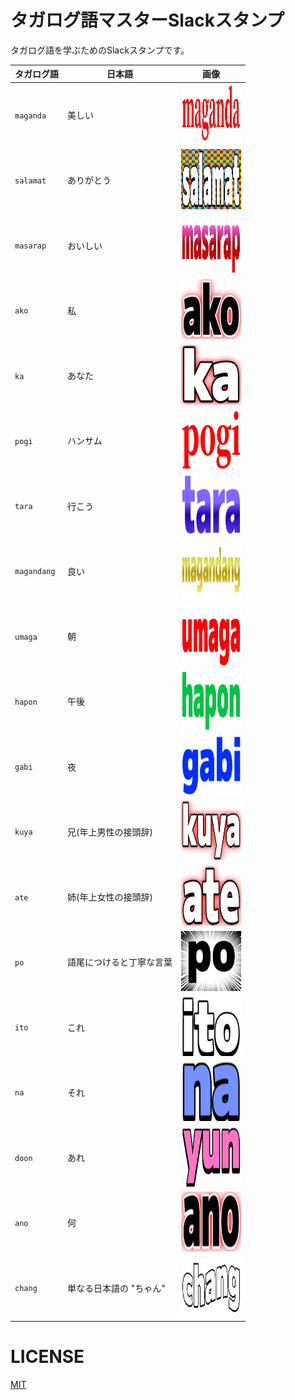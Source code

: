# タガログ語マスターSlackスタンプ
タガログ語を学ぶためのSlackスタンプです。

| タガログ語 | 日本語 | 画像 |
| --- | --- | --- |
| `maganda` | 美しい | ![maganda](./images/maganda.gif) |
| `salamat` | ありがとう | ![salamat](./images/salamat.gif) |
| `masarap` | おいしい | ![masarap](./images/masarap.gif) |
| `ako` | 私 | ![ako](./images/ako.gif) |
| `ka` | あなた | ![ka](./images/ka.gif) |
| `pogi` | ハンサム | ![pogi](./images/pogi.gif) |
| `tara` | 行こう | ![tara](./images/tara.gif) |
| `magandang` | 良い | ![magandang](./images/magandang.gif) |
| `umaga` | 朝 | ![umaga](./images/umaga.gif) |
| `hapon` | 午後 | ![hapon](./images/hapon.gif) |
| `gabi` | 夜 | ![gabi](./images/gabi.gif) |
| `kuya` | 兄(年上男性の接頭辞) | ![kuya](./images/kuya.gif) |
| `ate` | 姉(年上女性の接頭辞) | ![ate](./images/ate.gif) |
| `po` | 語尾につけると丁寧な言葉 | ![po](./images/po.gif) |
| `ito` | これ | ![ito](./images/ito.gif) |
| `na` | それ | ![na](./images/na.gif) |
| `doon` | あれ | ![doon](./images/yun.gif) |
| `ano` | 何 | ![ano](./images/ano.gif) |
| `chang` | 単なる日本語の "ちゃん" | ![chang](./images/chang.gif) |

# LICENSE
[MIT](./LICENSE)

